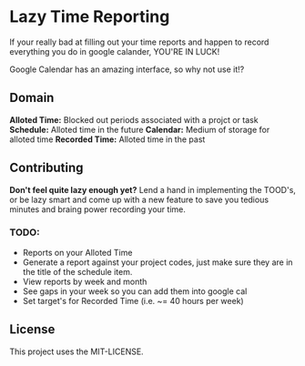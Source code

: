 Lazy Time Reporting
==============

If your really bad at filling out your time reports and happen to record everything you do in google calander, YOU'RE IN LUCK!

Google Calendar has an amazing interface, so why not use it!?

## Domain

__Alloted Time:__ Blocked out periods associated with a projct or task
__Schedule:__ Alloted time in the future
__Calendar:__ Medium of storage for alloted time
__Recorded Time:__ Alloted time in the past

## Contributing
__Don't feel quite lazy enough yet?__ Lend a hand in implementing the TOOD's, or be lazy smart and come up with a new feature to save you tedious minutes and braing power recording your time.

### TODO:

- Reports on your Alloted Time
- Generate a report against your project codes, just make sure they are in the title of the schedule item.
- View reports by week and month
- See gaps in your week so you can add them into google cal
- Set target's for Recorded Time (i.e. ~= 40 hours per week)

## License
This project uses the MIT-LICENSE.
